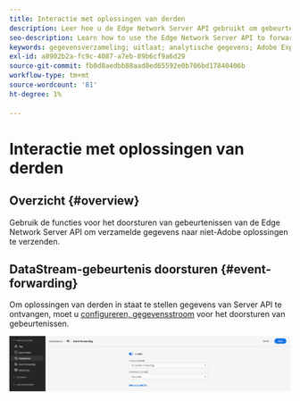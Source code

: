 ```yaml
---
title: Interactie met oplossingen van derden
description: Leer hoe u de Edge Network Server API gebruikt om gebeurtenissen door te sturen naar niet-Adobe oplossingen
seo-description: Learn how to use the Edge Network Server API to forward events to non-Adobe solutions
keywords: gegevensverzameling; uitlaat; analytische gegevens; Adobe Experience Platform Edge Network api;gebeurtenis doorsturen
exl-id: a8902b2a-fc9c-4087-a7eb-89b6cf9a6d29
source-git-commit: fb0d8aedbb88aad8ed65592e0b706bd17840406b
workflow-type: tm+mt
source-wordcount: '81'
ht-degree: 1%

---
```


# Interactie met oplossingen van derden

## Overzicht {#overview}

Gebruik de functies voor het doorsturen van gebeurtenissen van de Edge Network Server API om verzamelde gegevens naar niet-Adobe oplossingen te verzenden.

## DataStream-gebeurtenis doorsturen {#event-forwarding}

Om oplossingen van derden in staat te stellen gegevens van Server API te ontvangen, moet u [configureren, gegevensstroom](../edge/datastreams/overview.md#event-forwarding-settings) voor het doorsturen van gebeurtenissen.

![Adobe Analytics DataStream-configuratie](assets/event-forwarding-datastream.png)

